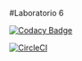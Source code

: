 #Laboratorio 6

[![Codacy Badge](https://api.codacy.com/project/badge/Grade/48d2c1e61c904276a02060d9b36d028c)](https://www.codacy.com/app/AndresFelipeGualdron/PrimerProyectoDespliegue?utm_source=github.com&amp;utm_medium=referral&amp;utm_content=AndresFelipeGualdron/PrimerProyectoDespliegue&amp;utm_campaign=Badge_Grade)

[![CircleCI](https://circleci.com/gh/AndresFelipeGualdron/PrimerProyectoDespliegue.svg?style=svg)](https://circleci.com/gh/AndresFelipeGualdron/PrimerProyectoDespliegue)
